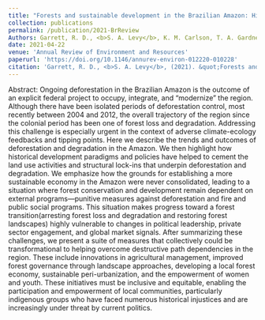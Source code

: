 ```yaml
---
title: "Forests and sustainable development in the Brazilian Amazon: History, trends and future prospects"
collection: publications
permalink: /publication/2021-BrReview
Authors: Garrett, R. D., <b>S. A. Levy</b>, K. M. Carlson, T. A. Gardner, J. Godar, J. Clapp, P. Dauvergne, et al'
date: 2021-04-22
venue: 'Annual Review of Environment and Resources'
paperurl: 'https://doi.org/10.1146/annurev-environ-012220-010228'
citation: 'Garrett, R. D., <b>S. A. Levy</b>, (2021). &quot;Forests and sustainable devleopment in the Brazilian Amazon: History, trends and future prospects.&quot; <i>Annual Review of Environment and Resources</i>. 46:1.'
---
```

Abstract: Ongoing deforestation in the Brazilian Amazon is the outcome of an explicit federal project to occupy, integrate, and “modernize” the region. Although there have been isolated periods of deforestation control, most recently between 2004 and 2012, the overall trajectory of the region since the colonial period has been one of forest loss and degradation. Addressing this challenge is especially urgent in the context of adverse climate-ecology feedbacks and tipping points. Here we describe the trends and outcomes of deforestation and degradation in the Amazon. We then highlight how historical development paradigms and policies have helped to cement the land use activities and structural lock-ins that underpin deforestation and degradation. We emphasize how the grounds for establishing a more sustainable economy in the Amazon were never consolidated, leading to a situation where forest conservation and development remain dependent on external programs—punitive measures against deforestation and fire and public social programs. This situation makes progress toward a forest transition(arresting forest loss and degradation and restoring forest landscapes) highly vulnerable to changes in political leadership, private sector engagement, and global market signals. After summarizing these challenges, we present a suite of measures that collectively could be transformational to helping overcome destructive path dependencies in the region. These include innovations in agricultural management, improved forest governance through landscape approaches, developing a local forest economy, sustainable peri-urbanization, and the empowerment of women and youth. These initiatives must be inclusive and equitable, enabling the participation and empowerment of local communities, particularly indigenous groups who have faced numerous historical injustices and are increasingly under threat by current politics.
